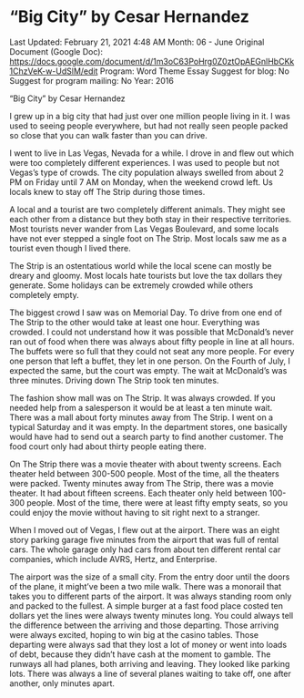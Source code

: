 # “Big City” by Cesar Hernandez

Last Updated: February 21, 2021 4:48 AM
Month: 06 - June
Original Document (Google Doc): https://docs.google.com/document/d/1m3oC63PoHrg0Z0ztOpAEGnlHbCKk1ChzVeK-w-UdSlM/edit
Program: Word Theme Essay
Suggest for blog: No
Suggest for program mailing: No
Year: 2016

“Big City” by Cesar Hernandez

I grew up in a big city that had just over one million people living in it. I was used to seeing people everywhere, but had not really seen people packed so close that you can walk faster than you can drive.

I went to live in Las Vegas, Nevada for a while. I drove in and flew out which were too completely different experiences. I was used to people but not Vegas’s type of crowds. The city population always swelled from about 2 PM on Friday until 7 AM on Monday, when the weekend crowd left. Us locals knew to stay off The Strip during those times.

A local and a tourist are two completely different animals. They might see each other from a distance but they both stay in their respective territories. Most tourists never wander from Las Vegas Boulevard, and some locals have not ever stepped a single foot on The Strip. Most locals saw me as a tourist even though I lived there.

The Strip is an ostentatious world while the local scene can mostly be dreary and gloomy. Most locals hate tourists but love the tax dollars they generate. Some holidays can be extremely crowded while others completely empty.

The biggest crowd I saw was on Memorial Day. To drive from one end of The Strip to the other would take at least one hour. Everything was crowded. I could not understand how it was possible that McDonald’s never ran out of food when there was always about fifty people in line at all hours. The buffets were so full that they could not seat any more people. For every one person that left a buffet, they let in one person. On the Fourth of July, I expected the same, but the court was empty. The wait at McDonald’s was three minutes. Driving down The Strip took ten minutes.

The fashion show mall was on The Strip. It was always crowded. If you needed help from a salesperson it would be at least a ten minute wait. There was a mall about forty minutes away from The Strip. I went on a typical Saturday and it was empty. In the department stores, one basically would have had to send out a search party to find another customer. The food court only had about thirty people eating there.

On The Strip there was a movie theater with about twenty screens. Each theater held between 300-500 people. Most of the time, all the theaters were packed. Twenty minutes away from The Strip, there was a movie theater. It had about fifteen screens. Each theater only held between 100-300 people. Most of the time, there were at least fifty empty seats, so you could enjoy the movie without having to sit right next to a stranger.

When I moved out of Vegas, I flew out at the airport. There was an eight story parking garage five minutes from the airport that was full of rental cars. The whole garage only had cars from about ten different rental car companies, which include AVRS, Hertz, and Enterprise.

The airport was the size of a small city. From the entry door until the doors of the plane, it might’ve been a two mile walk. There was a monorail that takes you to different parts of the airport. It was always standing room only and packed to the fullest. A simple burger at a fast food place costed ten dollars yet the lines were always twenty minutes long. You could always tell the difference between the arriving and those departing. Those arriving were always excited, hoping to win big at the casino tables. Those departing were always sad that they lost a lot of money or went into loads of debt, because they didn’t have cash at the moment to gamble. The runways all had planes, both arriving and leaving. They looked like parking lots. There was always a line of several planes waiting to take off, one after another, only minutes apart.